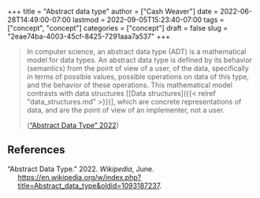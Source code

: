+++
title = "Abstract data type"
author = ["Cash Weaver"]
date = 2022-06-28T14:49:00-07:00
lastmod = 2022-09-05T15:23:40-07:00
tags = ["concept", "concept"]
categories = ["concept"]
draft = false
slug = "2eae74ba-4003-45cf-8425-7291aaa7a537"
+++

> In computer science, an abstract data type (ADT) is a mathematical model for data types. An abstract data type is defined by its behavior (semantics) from the point of view of a user, of the data, specifically in terms of possible values, possible operations on data of this type, and the behavior of these operations. This mathematical model contrasts with data structures [[Data structures]({{< relref "data_structures.md" >}})], which are concrete representations of data, and are the point of view of an implementer, not a user.
>
> (<a href="#citeproc_bib_item_1">“Abstract Data Type” 2022</a>)

## References

<style>.csl-entry{text-indent: -1.5em; margin-left: 1.5em;}</style><div class="csl-bib-body">
  <div class="csl-entry"><a id="citeproc_bib_item_1"></a>“Abstract Data Type.” 2022. <i>Wikipedia</i>, June. <a href="https://en.wikipedia.org/w/index.php?title=Abstract_data_type&oldid=1093187237">https://en.wikipedia.org/w/index.php?title=Abstract_data_type&#38;oldid=1093187237</a>.</div>
</div>
